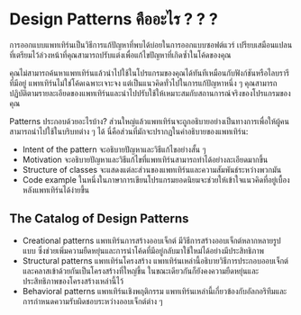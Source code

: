 # Design Patterns คืออะไร ? ? ?
การออกแบบแพทเทิร์นเป็นวิธีการแก้ปัญหาที่พบได้บ่อยในการออกแบบซอฟต์แวร์ เปรียบเสมือนแปลนที่เตรียมไว้ล่วงหน้าที่คุณสามารถปรับแต่งเพื่อแก้ไขปัญหาที่เกิดซ้ำในโค้ดของคุณ

คุณไม่สามารถค้นหาแพทเทิร์นแล้วนำไปใช้ในโปรแกรมของคุณได้ทันทีเหมือนกับฟังก์ชันหรือไลบรารีที่มีอยู่ แพทเทิร์นไม่ใช่โค้ดเฉพาะเจาะจง แต่เป็นแนวคิดทั่วไปในการแก้ปัญหาหนึ่ง ๆ คุณสามารถปฏิบัติตามรายละเอียดของแพทเทิร์นและนำไปปรับใช้ให้เหมาะสมกับสถานการณ์จริงของโปรแกรมของคุณ

Patterns ประกอบด้วยอะไรบ้าง?
ส่วนใหญ่แล้วแพทเทิร์นจะถูกอธิบายอย่างเป็นทางการเพื่อให้ผู้คนสามารถนำไปใช้ในบริบทต่าง ๆ ได้ นี่คือส่วนที่มักจะปรากฏในคำอธิบายของแพทเทิร์น:

- Intent of the pattern จะอธิบายปัญหาและวิธีแก้ไขอย่างสั้น ๆ
- Motivation จะอธิบายปัญหาและวิธีแก้ไขที่แพทเทิร์นสามารถทำได้อย่างละเอียดมากขึ้น
- Structure of classes จะแสดงแต่ละส่วนของแพทเทิร์นและความสัมพันธ์ระหว่างพวกมัน
- Code example ในหนึ่งในภาษาการเขียนโปรแกรมยอดนิยมจะช่วยให้เข้าใจแนวคิดที่อยู่เบื้องหลังแพทเทิร์นได้ง่ายขึ้น
 
## The Catalog of Design Patterns
- Creational patterns
  แพทเทิร์นการสร้างออบเจ็กต์ มีวิธีการสร้างออบเจ็กต์หลากหลายรูปแบบ ซึ่งช่วยเพิ่มความยืดหยุ่นและการนำโค้ดที่มีอยู่กลับมาใช้ใหม่ได้อย่างมีประสิทธิภาพ
- Structural patterns
  แพทเทิร์นโครงสร้าง แพทเทิร์นเหล่านี้อธิบายวิธีการประกอบออบเจ็กต์และคลาสเข้าด้วยกันเป็นโครงสร้างที่ใหญ่ขึ้น ในขณะเดียวกันก็ยังคงความยืดหยุ่นและประสิทธิภาพของโครงสร้างเหล่านี้ไว้
- Behavioral patterns
  แพทเทิร์นเชิงพฤติกรรม แพทเทิร์นเหล่านี้เกี่ยวข้องกับอัลกอริทึมและการกำหนดความรับผิดชอบระหว่างออบเจ็กต์ต่าง ๆ
